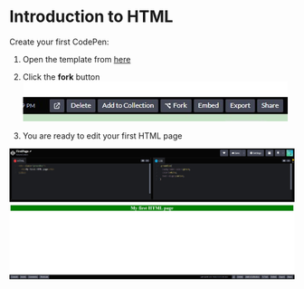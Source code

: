 # Introduction to HTML

Create your first CodePen:

1.  Open the template from [here]( https://codepen.io/futurecodersse/pen/JjLYRXe)  

2.  Click the **fork** button
![](https://github.com/futureCodersSE/web-dev-one-day/blob/main/Assets/Fork-button.jpg)  
3.  You are ready to edit your first HTML page  

![](https://github.com/futureCodersSE/web-dev-one-day/blob/main/Assets/First-page.jpg)
